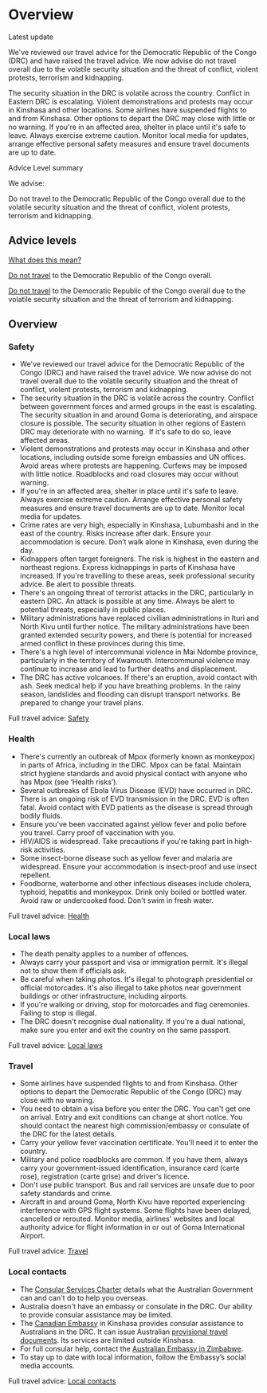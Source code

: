 # Overview

Latest update

We've reviewed our travel advice for the Democratic Republic of the Congo (DRC) and have raised the travel advice. We now advise do not travel overall due to the volatile security situation and the threat of conflict, violent protests, terrorism and kidnapping.  
  
The security situation in the DRC is volatile across the country. Conflict in Eastern DRC is escalating. Violent demonstrations and protests may occur in Kinshasa and other locations. Some airlines have suspended flights to and from Kinshasa. Other options to depart the DRC may close with little or no warning. If you're in an affected area, shelter in place until it's safe to leave. Always exercise extreme caution. Monitor local media for updates, arrange effective personal safety measures and ensure travel documents are up to date.

Advice Level summary

We advise:

Do not travel to the Democratic Republic of the Congo overall due to the volatile security situation and the threat of conflict, violent protests, terrorism and kidnapping.

## Advice levels

[What does this mean?](/before-you-go/travel-advice-explained/)

[Do not travel](https://www.smartraveller.gov.au/consular-services/travel-advice-explained#level4) to the Democratic Republic of the Congo overall.

[Do not travel](https://www.smartraveller.gov.au/consular-services/travel-advice-explained#level4) to the Democratic Republic of the Congo overall due to the volatile security situation and the threat of terrorism and kidnapping.

## Overview

### Safety

* We've reviewed our travel advice for the Democratic Republic of the Congo (DRC) and have raised the travel advice. We now advise do not travel overall due to the volatile security situation and the threat of conflict, violent protests, terrorism and kidnapping.
* The security situation in the DRC is volatile across the country. Conflict between government forces and armed groups in the east is escalating. The security situation in and around Goma is deteriorating, and airspace closure is possible. The security situation in other regions of Eastern DRC may deteriorate with no warning.  If it's safe to do so, leave affected areas.
* Violent demonstrations and protests may occur in Kinshasa and other locations, including outside some foreign embassies and UN offices. Avoid areas where protests are happening. Curfews may be imposed with little notice. Roadblocks and road closures may occur without warning.
* If you're in an affected area, shelter in place until it's safe to leave. Always exercise extreme caution. Arrange effective personal safety measures and ensure travel documents are up to date. Monitor local media for updates.
* Crime rates are very high, especially in Kinshasa, Lubumbashi and in the east of the country. Risks increase after dark. Ensure your accommodation is secure. Don’t walk alone in Kinshasa, even during the day.
* Kidnappers often target foreigners. The risk is highest in the eastern and northeast regions. Express kidnappings in parts of Kinshasa have increased. If you're travelling to these areas, seek professional security advice. Be alert to possible threats.
* There's an ongoing threat of terrorist attacks in the DRC, particularly in eastern DRC. An attack is possible at any time. Always be alert to potential threats, especially in public places.
* Military administrations have replaced civilian administrations in Ituri and North Kivu until further notice. The military administrations have been granted extended security powers, and there is potential for increased armed conflict in these provinces during this time.
* There's a high level of intercommunal violence in Mai Ndombe province, particularly in the territory of Kwamouth. Intercommunal violence may continue to increase and lead to further deaths and displacement.
* The DRC has active volcanoes. If there's an eruption, avoid contact with ash. Seek medical help if you have breathing problems. In the rainy season, landslides and flooding can disrupt transport networks. Be prepared to change your travel plans.

Full travel advice: [Safety](#safety)

### Health

* There's currently an outbreak of Mpox (formerly known as monkeypox) in parts of Africa, including in the DRC. Mpox can be fatal. Maintain strict hygiene standards and avoid physical contact with anyone who has Mpox (see ‘Health risks’).
* Several outbreaks of Ebola Virus Disease (EVD) have occurred in DRC. There is an ongoing risk of EVD transmission in the DRC. EVD is often fatal. Avoid contact with EVD patients as the disease is spread through bodily fluids.
* Ensure you've been vaccinated against yellow fever and polio before you travel. Carry proof of vaccination with you.
* HIV/AIDS is widespread. Take precautions if you're taking part in high-risk activities.
* Some insect-borne disease such as yellow fever and malaria are widespread. Ensure your accommodation is insect-proof and use insect repellent.
* Foodborne, waterborne and other infectious diseases include cholera, typhoid, hepatitis and monkeypox. Drink only boiled or bottled water. Avoid raw or undercooked food. Don't swim in fresh water.

Full travel advice: [Health](#health)

### Local laws

* The death penalty applies to a number of offences.
* Always carry your passport and visa or immigration permit. It's illegal not to show them if officials ask.
* Be careful when taking photos. It's illegal to photograph presidential or official motorcades. It's also illegal to take photos near government buildings or other infrastructure, including airports.
* If you're walking or driving, stop for motorcades and flag ceremonies. Failing to stop is illegal.
* The DRC doesn't recognise dual nationality. If you're a dual national, make sure you enter and exit the country on the same passport.

Full travel advice: [Local laws](#local-laws)

### Travel

* Some airlines have suspended flights to and from Kinshasa. Other options to depart the Democratic Republic of the Congo (DRC) may close with no warning.
* You need to obtain a visa before you enter the DRC. You can't get one on arrival. Entry and exit conditions can change at short notice. You should contact the nearest high commission/embassy or consulate of the DRC for the latest details.
* Carry your yellow fever vaccination certificate. You'll need it to enter the country.
* Military and police roadblocks are common. If you have them, always carry your government-issued identification, insurance card (carte rose), registration (carte grise) and driver's licence.
* Don't use public transport. Bus and rail services are unsafe due to poor safety standards and crime.
* Aircraft in and around Goma, North Kivu have reported experiencing interference with GPS flight systems. Some flights have been delayed, cancelled or rerouted. Monitor media, airlines' websites and local authority advice for flight information in or out of Goma International Airport.

Full travel advice: [Travel](#travel)

### Local contacts

* The [Consular Services Charter](/node/46) details what the Australian Government can and can't do to help you overseas.
* Australia doesn't have an embassy or consulate in the DRC. Our ability to provide consular assistance may be limited.
* The [Canadian Embassy](https://www.international.gc.ca/country-pays/democratic_republic_congo-republique_democratique_congo/kinshasa.aspx?lang=eng) in Kinshasa provides consular assistance to Australians in the DRC. It can issue Australian [provisional travel documents](https://www.passports.gov.au/travel-related-documents). Its services are limited outside Kinshasa.
* For full consular help, contact the [Australian Embassy in Zimbabwe](http://www.zimbabwe.embassy.gov.au/).
* To stay up to date with local information, follow the Embassy’s social media accounts.

Full travel advice: [Local contacts](#local-contacts)
